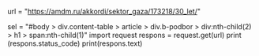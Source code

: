 url = "https://amdm.ru/akkordi/sektor_gaza/173218/30_let/"
 
sel = "#body > div.content-table > article > div.b-podbor > div:nth-child(2) > h1 > span:nth-child(1)"
import request
respons = request.get(url)
print (respons.status_code)
print(respons.text)
